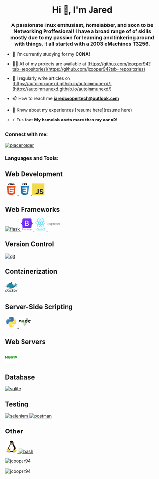 <h1 align="center">Hi 👋, I'm Jared</h1>
<h3 align="center">A passionate linux enthusiast, homelabber, and soon to be Networking Proffesional!  I have a broad range of of skills mostly due to my passion for learning and tinkering around with things.  It all started with a 2003 eMachines T3256.</h3>

- 🌱 I’m currently studying for my **CCNA!**

- 👨‍💻 All of my projects are available at [https://github.com/jcooper94?tab=repositories](https://github.com/jcooper94?tab=repositories)

- 📝 I regularly write articles on [https://autoimmunexd.github.io/autoimmunexd/](https://autoimmunexd.github.io/autoimmunexd/)

- 📫 How to reach me **jaredcoopertech@outlook.com**

- 📄 Know about my experiences [resume here](resume here)

- ⚡ Fun fact **My homelab costs more than my car xD!**

<h3 align="left">Connect with me:</h3>
<p align="left">
<a href="https://linkedin.com/in/placeholder" target="blank"><img align="center" src="https://raw.githubusercontent.com/rahuldkjain/github-profile-readme-generator/master/src/images/icons/Social/linked-in-alt.svg" alt="placeholder" height="30" width="40" /></a>
</p>

<h3 align="left">Languages and Tools:</h3>
<body>
  <!-- Web Development -->
  <h2>Web Development</h2>
  <p align="left">
    <a href="https://www.w3.org/html/" target="_blank" rel="noreferrer">
      <img src="https://raw.githubusercontent.com/devicons/devicon/master/icons/html5/html5-original-wordmark.svg" alt="html5" width="40" height="40"/>
    </a>
    <a href="https://www.w3schools.com/css/" target="_blank" rel="noreferrer">
      <img src="https://raw.githubusercontent.com/devicons/devicon/master/icons/css3/css3-original-wordmark.svg" alt="css3" width="40" height="40"/>
    </a>
    <a href="https://developer.mozilla.org/en-US/docs/Web/JavaScript" target="_blank" rel="noreferrer">
      <img src="https://raw.githubusercontent.com/devicons/devicon/master/icons/javascript/javascript-original.svg" alt="javascript" width="40" height="40"/>
    </a>
  </p>

  <!-- Web Frameworks -->
  <h2>Web Frameworks</h2>
  <p align="left">
    <a href="https://flask.palletsprojects.com/" target="_blank" rel="noreferrer">
      <img src="https://www.vectorlogo.zone/logos/pocoo_flask/pocoo_flask-icon.svg" alt="flask" width="40" height="40"/>
    </a>
    <a href="https://getbootstrap.com" target="_blank" rel="noreferrer">
      <img src="https://raw.githubusercontent.com/devicons/devicon/master/icons/bootstrap/bootstrap-plain-wordmark.svg" alt="bootstrap" width="40" height="40"/>
    </a>
    <a href="https://reactjs.org/" target="_blank" rel="noreferrer">
      <img src="https://raw.githubusercontent.com/devicons/devicon/master/icons/react/react-original-wordmark.svg" alt="react" width="40" height="40"/>
    </a>
    <a href="https://expressjs.com" target="_blank" rel="noreferrer">
      <img src="https://raw.githubusercontent.com/devicons/devicon/master/icons/express/express-original-wordmark.svg" alt="express" width="40" height="40"/>
    </a>
  </p>

  <!-- Version Control -->
  <h2>Version Control</h2>
  <p align="left">
    <a href="https://git-scm.com/" target="_blank" rel="noreferrer">
      <img src="https://www.vectorlogo.zone/logos/git-scm/git-scm-icon.svg" alt="git" width="40" height="40"/>
    </a>
  </p>

  <!-- Containerization -->
  <h2>Containerization</h2>
  <p align="left">
    <a href="https://www.docker.com/" target="_blank" rel="noreferrer">
      <img src="https://raw.githubusercontent.com/devicons/devicon/master/icons/docker/docker-original-wordmark.svg" alt="docker" width="40" height="40"/>
    </a>
  </p>

  <!-- Server-Side Scripting -->
  <h2>Server-Side Scripting</h2>
  <p align="left">
    <a href="https://www.python.org" target="_blank" rel="noreferrer">
      <img src="https://raw.githubusercontent.com/devicons/devicon/master/icons/python/python-original.svg" alt="python" width="40" height="40"/>
    </a>
    <a href="https://nodejs.org" target="_blank" rel="noreferrer">
      <img src="https://raw.githubusercontent.com/devicons/devicon/master/icons/nodejs/nodejs-original-wordmark.svg" alt="nodejs" width="40" height="40"/>
    </a>
  </p>

  <!-- Web Servers -->
  <h2>Web Servers</h2>
  <p align="left">
    <a href="https://www.nginx.com" target="_blank" rel="noreferrer">
      <img src="https://raw.githubusercontent.com/devicons/devicon/master/icons/nginx/nginx-original.svg" alt="nginx" width="40" height="40"/>
    </a>
  </p>

  <!-- Database -->
  <h2>Database</h2>
  <p align="left">
    <a href="https://www.sqlite.org/" target="_blank" rel="noreferrer">
      <img src="https://www.vectorlogo.zone/logos/sqlite/sqlite-icon.svg" alt="sqlite" width="40" height="40"/>
    </a>
  </p>

  <!-- Testing -->
  <h2>Testing</h2>
  <p align="left">
    <a href="https://www.selenium.dev" target="_blank" rel="noreferrer">
      <img src="https://raw.githubusercontent.com/detain/svg-logos/780f25886640cef088af994181646db2f6b1a3f8/svg/selenium-logo.svg" alt="selenium" width="40" height="40"/>
    </a>
    <a href="https://postman.com" target="_blank" rel="noreferrer">
      <img src="https://www.vectorlogo.zone/logos/getpostman/getpostman-icon.svg" alt="postman" width="40" height="40"/>
    </a>
  </p>

  <!-- Other -->
  <h2>Other</h2>
  <p align="left">
    <a href="https://www.linux.org/" target="_blank" rel="noreferrer">
      <img src="https://raw.githubusercontent.com/devicons/devicon/master/icons/linux/linux-original.svg" alt="linux" width="40" height="40"/>
    </a>
    <a href="https://www.gnu.org/software/bash/" target="_blank" rel="noreferrer">
      <img src="https://www.vectorlogo.zone/logos/gnu_bash/gnu_bash-icon.svg" alt="bash" width="40" height="40"/>
    </a>
  </p>
</body>
</html>
<p><img align="center" src="https://github-readme-stats.vercel.app/api/top-langs?username=jcooper94&show_icons=true&locale=en&layout=compact" alt="jcooper94" /></p>
<p><img align="center" src="https://github-readme-streak-stats.herokuapp.com/?user=jcooper94&" alt="jcooper94" /></p>
